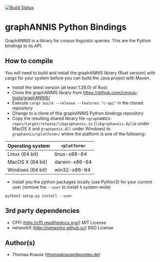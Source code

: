 [![Build Status](https://travis-ci.org/corpus-tools/graphANNIS-python.svg?branch=develop)](https://travis-ci.org/corpus-tools/graphANNIS-python)

graphANNIS Python Bindings
==========

GraphANNIS is a library for corpus linguistic queries.
This are the Python bindings to its API.

How to compile
---------------

You will need to build and install the graphANNIS library (Rust version) with cargo for your system before you can build the Java project with Maven.

- Install the latest version (at least 1.28.0) of Rust:
- Clone the graphANNIS library from https://github.com/corpus-tools/graphANNIS/
- Execute `cargo build --release --features "c-api"`  in the cloned repository
- Change to a clone of this graphANNIS Python bindings repository
- Copy the resulting  shared library file `<graphANNIS-repo>/target/release/libgraphannis.so` (`libgraphannis.dylib` under MacOS X and `graphannis.dll` under Windows) to `graphannis/<platform>/` where the platform is one of the following:

| Operating system       | `<platform>`  |
|------------------------|---------------|
| Linux (64 bit)         | linux-x86-64  |
| MacOS X (64 bit)       | darwin-x86-64 |
| Windows (64 bit)       | win32-x86-64  |

- Install you the python packages locally (use Python3) for your current user (remove the `--user` to install it system-wide)
```
python3 setup.py install --user
```

3rd party dependencies
----------------------

- CFFI (http://cffi.readthedocs.org/) MIT License
- networkX (http://networkx.github.io/) BSD License

Author(s)
---------

* Thomas Krause (thomaskrause@posteo.de)
